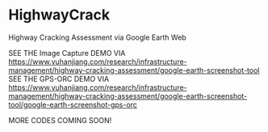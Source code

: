 # HighwayCrack
Highway Cracking Assessment via Google Earth Web

SEE THE Image Capture DEMO VIA https://www.yuhanjiang.com/research/infrastructure-management/highway-cracking-assessment/google-earth-screenshot-tool
SEE THE GPS-ORC DEMO VIA https://www.yuhanjiang.com/research/infrastructure-management/highway-cracking-assessment/google-earth-screenshot-tool/google-earth-screenshot-gps-orc

MORE CODES COMING SOON!
